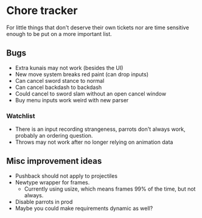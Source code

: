 # Chore tracker

For little things that don't deserve their own tickets nor are time sensitive
enough to be put on a more important list.

## Bugs

- Extra kunais may not work (besides the UI)
- New move system breaks red paint (can drop inputs)
- Can cancel sword stance to normal
- Can cancel backdash to backdash
- Could cancel to sword slam without an open cancel window
- Buy menu inputs work weird with new parser

### Watchlist

- There is an input recording strangeness, parrots don't always work, probably an ordering question.
- Throws may not work after no longer relying on animation data

## Misc improvement ideas

- Pushback should not apply to projectiles
- Newtype wrapper for frames.
  - Currently using usize, which means frames 99% of the time, but not always.
- Disable parrots in prod
- Maybe you could make requirements dynamic as well?
